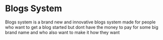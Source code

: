 # Blogs System

Blogs system is a brand new and innovative blogs system made for people who want to get a blog started but dont have the money to pay for some big brand name and who also want to make it how they want

